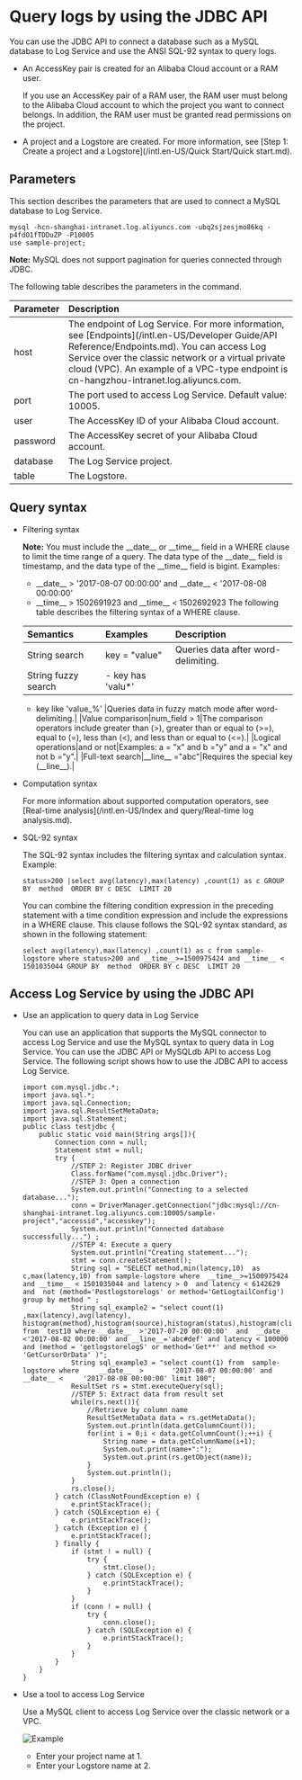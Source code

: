 # Query logs by using the JDBC API

You can use the JDBC API to connect a database such as a MySQL database to Log Service and use the ANSI SQL-92 syntax to query logs.

-   An AccessKey pair is created for an Alibaba Cloud account or a RAM user.

    If you use an AccessKey pair of a RAM user, the RAM user must belong to the Alibaba Cloud account to which the project you want to connect belongs. In addition, the RAM user must be granted read permissions on the project.

-   A project and a Logstore are created. For more information, see [Step 1: Create a project and a Logstore](/intl.en-US/Quick Start/Quick start.md).

## Parameters

This section describes the parameters that are used to connect a MySQL database to Log Service.

```
mysql -hcn-shanghai-intranet.log.aliyuncs.com -ubq2sjzesjmo86kq -p4fdO1fTDDuZP -P10005
use sample-project; 
```

**Note:** MySQL does not support pagination for queries connected through JDBC.

The following table describes the parameters in the command.

|Parameter|Description|
|:--------|:----------|
|host|The endpoint of Log Service. For more information, see [Endpoints](/intl.en-US/Developer Guide/API Reference/Endpoints.md). You can access Log Service over the classic network or a virtual private cloud \(VPC\). An example of a VPC-type endpoint is cn-hangzhou-intranet.log.aliyuncs.com.|
|port|The port used to access Log Service. Default value: 10005.|
|user|The AccessKey ID of your Alibaba Cloud account.|
|password|The AccessKey secret of your Alibaba Cloud account.|
|database|The Log Service project.|
|table|The Logstore.|

## Query syntax

-   Filtering syntax

    **Note:** You must include the \_\_date\_\_ or \_\_time\_\_ field in a WHERE clause to limit the time range of a query. The data type of the \_\_date\_\_ field is timestamp, and the data type of the \_\_time\_\_ field is bigint. Examples:

    -   \_\_date\_\_ \> '2017-08-07 00:00:00' and \_\_date\_\_ < '2017-08-08 00:00:00'
    -   \_\_time\_\_ \> 1502691923 and \_\_time\_\_ < 1502692923
    The following table describes the filtering syntax of a WHERE clause.

    |Semantics|Examples|Description|
    |:--------|:-------|:----------|
    |String search|key = "value"|Queries data after word-delimiting.|
    |String fuzzy search|    -   key has 'valu\*'
    -   key like 'value\_%'
|Queries data in fuzzy match mode after word-delimiting.|
    |Value comparison|num\_field \> 1|The comparison operators include greater than \(\>\), greater than or equal to \(\>=\), equal to \(=\), less than \(<\), and less than or equal to \(<=\).|
    |Logical operations|and or not|Examples: a = "x" and b ="y" and a = "x" and not b ="y".|
    |Full-text search|\_\_line\_\_ ="abc"|Requires the special key \(\_\_line\_\_\).|

-   Computation syntax

    For more information about supported computation operators, see [Real-time analysis](/intl.en-US/Index and query/Real-time log analysis.md).

-   SQL-92 syntax

    The SQL-92 syntax includes the filtering syntax and calculation syntax. Example:

    ```
    status>200 |select avg(latency),max(latency) ,count(1) as c GROUP BY  method  ORDER BY c DESC  LIMIT 20
    ```

    You can combine the filtering condition expression in the preceding statement with a time condition expression and include the expressions in a WHERE clause. This clause follows the SQL-92 syntax standard, as shown in the following statement:

    ```
    select avg(latency),max(latency) ,count(1) as c from sample-logstore where status>200 and __time__>=1500975424 and __time__ < 1501035044 GROUP BY  method  ORDER BY c DESC  LIMIT 20
    ```


## Access Log Service by using the JDBC API

-   Use an application to query data in Log Service

    You can use an application that supports the MySQL connector to access Log Service and use the MySQL syntax to query data in Log Service. You can use the JDBC API or MySQLdb API to access Log Service. The following script shows how to use the JDBC API to access Log Service.

    ```
    import com.mysql.jdbc.*;
    import java.sql.*;
    import java.sql.Connection;
    import java.sql.ResultSetMetaData;
    import java.sql.Statement;
    public class testjdbc {
        public static void main(String args[]){
            Connection conn = null;
            Statement stmt = null;
            try {
                //STEP 2: Register JDBC driver
                Class.forName("com.mysql.jdbc.Driver");
                //STEP 3: Open a connection
                System.out.println("Connecting to a selected database...");
                conn = DriverManager.getConnection("jdbc:mysql://cn-shanghai-intranet.log.aliyuncs.com:10005/sample-project","accessid","accesskey");
                System.out.println("Connected database successfully...") ;
                //STEP 4: Execute a query
                System.out.println("Creating statement...");
                stmt = conn.createStatement();
                String sql = "SELECT method,min(latency,10)  as c,max(latency,10) from sample-logstore where  __time__>=1500975424 and __time__ < 1501035044 and latency > 0  and latency < 6142629 and  not (method='Postlogstorelogs' or method='GetLogtailConfig') group by method " ;
                String sql_example2 = "select count(1) ,max(latency),avg(latency), histogram(method),histogram(source),histogram(status),histogram(clientip),histogram(__source__) from  test10 where __date__  >'2017-07-20 00:00:00'  and  __date__ <'2017-08-02 00:00:00' and __line__='abc#def' and latency < 100000 and (method = 'getlogstorelogS' or method='Get**' and method <> 'GetCursorOrData' )";
                String sql_example3 = "select count(1) from  sample-logstore where     __date__  >       '2017-08-07 00:00:00' and  __date__ <     '2017-08-08 00:00:00' limit 100";
                ResultSet rs = stmt.executeQuery(sql);
                //STEP 5: Extract data from result set
                while(rs.next()){
                    //Retrieve by column name
                    ResultSetMetaData data = rs.getMetaData();
                    System.out.println(data.getColumnCount());
                    for(int i = 0;i < data.getColumnCount();++i) {
                        String name = data.getColumnName(i+1);
                        System.out.print(name+":");
                        System.out.print(rs.getObject(name));
                    }
                    System.out.println();
                }
                rs.close();
            } catch (ClassNotFoundException e) {
                e.printStackTrace();
            } catch (SQLException e) {
                e.printStackTrace();
            } catch (Exception e) {
                e.printStackTrace();
            } finally {
                if (stmt ! = null) {
                    try {
                        stmt.close();
                    } catch (SQLException e) {
                        e.printStackTrace();
                    }
                }
                if (conn ! = null) {
                    try {
                        conn.close();
                    } catch (SQLException e) {
                        e.printStackTrace();
                    }
                }
            }
        }
    }
    ```

-   Use a tool to access Log Service

    Use a MySQL client to access Log Service over the classic network or a VPC.

    ![Example](https://static-aliyun-doc.oss-cn-hangzhou.aliyuncs.com/assets/img/en-US/9159713061/p5647.png)

    -   Enter your project name at 1.
    -   Enter your Logstore name at 2.

